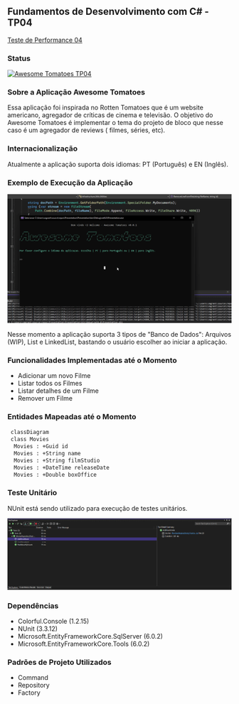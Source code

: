 ## Fundamentos de Desenvolvimento com C# - TP04

[Teste de Performance 04](https://lms.infnet.edu.br/moodle/mod/assign/view.php?id=276201)


### Status

[![Awesome Tomatoes TP04](https://github.com/msmagnanijr/csharp-mauricio-magnani/actions/workflows/build-csharp-tp04.yml/badge.svg)](https://github.com/msmagnanijr/csharp-mauricio-magnani/actions/workflows/build-csharp-tp04.yml)

### Sobre a Aplicação Awesome Tomatoes

Essa aplicação foi inspirada no Rotten Tomatoes que é um website americano, agregador de críticas de cinema e televisão. O objetivo do Awesome Tomatoes é implementar
o tema do projeto de bloco que nesse caso é um agregador de reviews ( filmes, séries, etc).

### Internacionalização

Atualmente a aplicação suporta dois idiomas: PT (Português) e EN (Inglês).

### Exemplo de Execução da Aplicação

![](images/app.gif)


Nesse momento a aplicação suporta 3 tipos de "Banco de Dados": Arquivos (WIP), List e LinkedList, bastando o usuário escolher ao iniciar a aplicação.

### Funcionalidades Implementadas até o Momento

 - Adicionar um novo Filme
 - Listar todos os Filmes
 - Listar detalhes de um Filme
 - Remover um Filme

### Entidades Mapeadas até o Momento


```mermaid
 classDiagram
 class Movies
  Movies : +Guid id
  Movies : +String name
  Movies : +String filmStudio
  Movies : +DateTime releaseDate
  Movies : +Double boxOffice
```

### Teste Unitário

NUnit está sendo utilizado para execução de testes unitários.

![](images/nunit.png)

### Dependências

 - Colorful.Console (1.2.15)
 - NUnit (3.3.12)
 - Microsoft.EntityFrameworkCore.SqlServer (6.0.2)
 - Microsoft.EntityFrameworkCore.Tools (6.0.2)

### Padrões de Projeto Utilizados

 - Command
 - Repository
 - Factory
